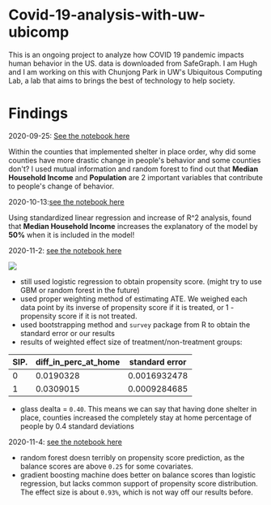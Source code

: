 # Covid-19-analysis-with-uw-ubicomp
This is an ongoing project to analyze how COVID 19 pandemic impacts human behavior in the US. data is downloaded from SafeGraph. I am Hugh and I am working on this with Chunjong Park in UW's Ubiquitous Computing Lab, a lab that aims to brings the best of technology to help society. 
# Findings
2020-09-25: [See the notebook here](https://github.com/wenjunsun/Covid-19-analysis-with-uw-ubicomp/blob/master/2020-09/what_make_people_change_behavior.ipynb)

Within the counties that implemented shelter in place order, why did some counties have more drastic change in people's behavior and some counties don't? I used mutual information and random forest to find out that **Median Household Income** and **Population** are 2 important variables that contribute to people's change of behavior.

2020-10-13:[see the notebook here](https://github.com/wenjunsun/Covid-19-analysis-with-uw-ubicomp/blob/master/2020-10/standardized_linear_regression.ipynb)

Using standardized linear regression and increase of R^2 analysis, found that **Median Household Income** increases the explanatory of the model by **50%** when it is included in the model! 

2020-11-2: [see the notebook here](https://github.com/wenjunsun/Covid-19-analysis-with-uw-ubicomp/blob/master/2020-11/propensity_weighted_method.ipynb)

![](https://github.com/wenjunsun/Covid-19-analysis-with-uw-ubicomp/blob/master/graphs/box-whisker-pscore-logistic.png)
- still used logistic regression to obtain propensity score. (might try to use GBM or random forest in the future)
- used proper weighting method of estimating ATE. We weighed each data point by its inverse of propensity score if it is treated, or 1 - propensity score if it is not treated.
- used bootstrapping method and `survey` package from R to obtain the standard error or our results
- results of weighted effect size of treatment/non-treatment groups:

| SIP. | diff_in_perc_at_home | standard error |
|------|----------------------|----------------|
| 0    | 0.0190328            | 0.0016932478   |
| 1    | 0.0309015            | 0.0009284685   |
 
 - glass dealta = `0.40`. This means we can say that having done shelter in place, counties increased the completely stay at home percentage of people by 0.4 standard deviations

2020-11-4: [see the notebook here](https://github.com/wenjunsun/Covid-19-analysis-with-uw-ubicomp/blob/master/2020-11/GBM_and_RF_as_propensity_model.ipynb)
- random forest doesn terribly on propensity score prediction, as the balance scores are above `0.25` for some covariates.
- gradient boosting machine does better on balance scores than logistic regression, but lacks common support of propensity score distribution. The effect size is about `0.93%`, which is not way off our results before.

